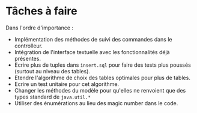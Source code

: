 # Tâches à faire

Dans l'ordre d'importance :

* Implémentation des méthodes de suivi des commandes dans le controlleur.
* Intégration de l'interface textuelle avec les fonctionnalités déjà présentes.
* Ecrire plus de tuples dans `insert.sql` pour faire des tests plus poussés (surtout au niveau des tables).
* Etendre l'algorithme de choix des tables optimales pour plus de tables.
* Ecrire un test unitaire pour cet algorithme.
* Changer les méthodes du modèle pour qu'elles ne renvoient que des types standard de `java.util.*`
* Utiliser des énumérations au lieu des magic number dans le code.
